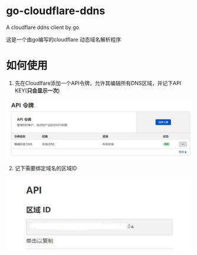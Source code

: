 # go-cloudflare-ddns
A cloudflare ddns client by go  

这是一个由go编写的cloudflare 动态域名解析程序  

# 如何使用
1. 先在Cloudlfare添加一个API令牌，允许其编辑所有DNS区域，并记下API KEY(**只会显示一次**)  

![API](img/1.JPG)  

2. 记下需要绑定域名的区域ID 

![ID](img/2.JPG)

